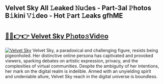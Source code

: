 ## Velvet Sky All 𝙻eaked 𝙽u𝚍es - Part-3al 𝙿hotos B𝚒kini 𝚅𝚒deo - Hot 𝙿art 𝙻eaks gfhME

# <h2><a href="http://ld3xjh5.urlbe.top/?page=Velvet+Sky">🔗🔗👉👉 Velvet Sky P𝚑oto𝚜Vid𝚎o</a></h2>

[![Velvet Sky](https://i.imgur.com/eBuTRDB.gif)](http://ld3xjh5.urlbe.top/?page=Velvet+Sky)
Velvet Sky, a paradoxical and challenging figure, resists being pigeonholed. Her distinctive online persona has captivated and provoked viewers, sparking debates on artistic expression, privacy, and the complexities of virtual communities. Despite the ambiguity of her intentions, her mark on the digital realm is indelible. Armed with an unyielding spirit and undeniable allure, Velvet Sky reach in the digital universe is boundless.
